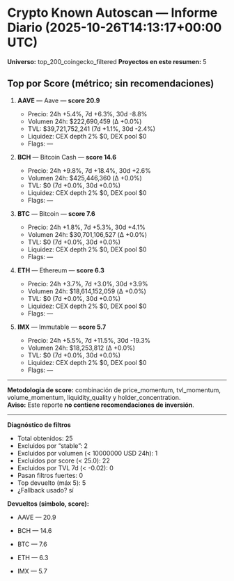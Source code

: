 # Crypto Known Autoscan — Informe Diario (2025-10-26T14:13:17+00:00 UTC)

**Universo:** top_200_coingecko_filtered
**Proyectos en este resumen:** 5

## Top por Score (métrico; sin recomendaciones)

1. **AAVE** — Aave — **score 20.9**
   - Precio: 24h +5.4%, 7d +6.3%, 30d -8.8%
   - Volumen 24h: $222,690,459 (Δ +0.0%)
   - TVL: $39,721,752,241 (7d +1.1%, 30d -2.4%)
   - Liquidez: CEX depth 2% $0, DEX pool $0
   - Flags: —

2. **BCH** — Bitcoin Cash — **score 14.6**
   - Precio: 24h +9.8%, 7d +18.4%, 30d +2.6%
   - Volumen 24h: $425,446,360 (Δ +0.0%)
   - TVL: $0 (7d +0.0%, 30d +0.0%)
   - Liquidez: CEX depth 2% $0, DEX pool $0
   - Flags: —

3. **BTC** — Bitcoin — **score 7.6**
   - Precio: 24h +1.8%, 7d +5.3%, 30d +4.1%
   - Volumen 24h: $30,701,106,527 (Δ +0.0%)
   - TVL: $0 (7d +0.0%, 30d +0.0%)
   - Liquidez: CEX depth 2% $0, DEX pool $0
   - Flags: —

4. **ETH** — Ethereum — **score 6.3**
   - Precio: 24h +3.7%, 7d +3.0%, 30d +3.9%
   - Volumen 24h: $18,614,152,059 (Δ +0.0%)
   - TVL: $0 (7d +0.0%, 30d +0.0%)
   - Liquidez: CEX depth 2% $0, DEX pool $0
   - Flags: —

5. **IMX** — Immutable — **score 5.7**
   - Precio: 24h +5.5%, 7d +11.5%, 30d -19.3%
   - Volumen 24h: $18,253,812 (Δ +0.0%)
   - TVL: $0 (7d +0.0%, 30d +0.0%)
   - Liquidez: CEX depth 2% $0, DEX pool $0
   - Flags: —


---

**Metodología de score:** combinación de price_momentum, tvl_momentum, volume_momentum, liquidity_quality y holder_concentration.  
**Aviso:** Este reporte **no contiene recomendaciones de inversión**.


---
**Diagnóstico de filtros**

- Total obtenidos: 25
- Excluidos por “stable”: 2
- Excluidos por volumen (< 10000000 USD 24h): 1
- Excluidos por score (< 25.0): 22
- Excluidos por TVL 7d (< -0.02): 0
- Pasan filtros fuertes: 0
- Top devuelto (máx 5): 5
- ¿Fallback usado? sí


**Devueltos (símbolo, score):**

- AAVE — 20.9

- BCH — 14.6

- BTC — 7.6

- ETH — 6.3

- IMX — 5.7


